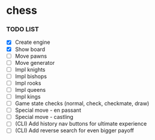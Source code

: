 # chess

### TODO LIST

- [x] Create engine
- [x] Show board
- [ ] Move pawns
- [ ] Move generator
- [ ] Impl knights
- [ ] Impl bishops
- [ ] Impl rooks
- [ ] Impl queens
- [ ] Impl kings
- [ ] Game state checks (normal, check, checkmate, draw)
- [ ] Special move - en passant
- [ ] Special move - castling
- [ ] (CLI) Add history nav buttons for ultimate experience
- [ ] (CLI) Add reverse search for even bigger payoff
